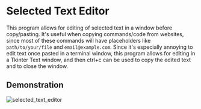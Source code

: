 # Selected Text Editor
This program allows for editing of selected text in a window before copy/pasting.
It's useful when copying commands/code from websites, since most of these commands
will have placeholders like `path/to/your/file` and `email@example.com`. Since it's
especially annoying to edit text once pasted in a terminal window, this program
allows for editing in a Tkinter Text window, and then ctrl+c can be used to copy the
edited text and to close the window.

## Demonstration
![selected_text_editor](https://user-images.githubusercontent.com/37674516/75633194-d8fce900-5bd0-11ea-9ec0-c71d2d286b46.gif)

